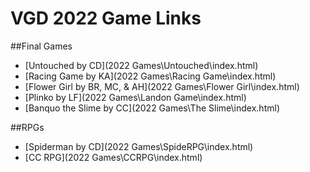 # VGD 2022 Game Links

##Final Games

- [Untouched by CD](2022 Games\Untouched\index.html)
- [Racing Game by KA](2022 Games\Racing Game\index.html)
- [Flower Girl by BR, MC, & AH](2022 Games\Flower Girl\index.html)
- [Plinko by LF](2022 Games\Landon Game\index.html)
- [Banquo the Slime by CC](2022 Games\The Slime\index.html)


##RPGs

- [Spiderman by CD](2022 Games\SpideRPG\index.html)
- [CC RPG](2022 Games\CCRPG\index.html)
